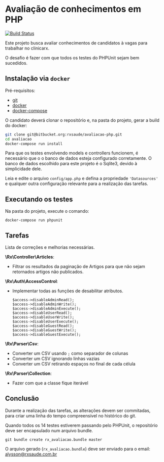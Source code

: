 # Avaliação de conhecimentos em PHP

[![Build Status](https://img.shields.io/travis/rxsaude/avaliacao/master.svg?style=flat-square)](https://travis-ci.org/rxsaude/avaliacao)

Este projeto busca avaliar conhecimentos de candidatos à vagas para trabalhar no
clinicarx.

O desafio é fazer com que todos os testes do PHPUnit sejam bem sucedidos.

## Instalação via `docker`

Pré-requisitos:

* [git](https://git-scm.com/)
* [docker](https://docs.docker.com/install/#server)
* [docker-compose](https://docs.docker.com/compose/install/)

O candidato deverá clonar o repositório e, na pasta do projeto, gerar a build do docker:

```bash
git clone git@bitbucket.org:rxsaude/avaliacao-php.git
cd avaliacao
docker-compose run install
```

Para que os testes envolvendo models e controllers funcionem, é necessário que o
o banco de dados esteja configurado corretamente. O banco de dados escolhido 
para este projeto é o Sqlite3, devido à simplicidade dele.

Leia e edite o arquivo `config/app.php` e defina a propriedade `'Datasources'` 
e qualquer outra configuração relevante para a realização das tarefas.

## Executando os testes

Na pasta do projeto, execute o comando:

```
docker-compose run phpunit
```

## Tarefas

Lista de correções e melhorias necessárias.

**\Rx\Controller\Articles**:

- Filtrar os resultados da paginação de Artigos para que não sejam retornados 
artigos não publicados.


**\Rx\Auth\AccessControl**:

- Implementar todas as funções de desabilitar atributos.

      $access->disableAdminRead();
      $access->disableAdminWrite();
      $access->disableAdminExecute();
      $access->disableUserRead();
      $access->disableUserWrite();
      $access->disableUserExecute();
      $access->disableGuestRead();
      $access->disableGuestWrite();
      $access->disableGuestExecute();

**\Rx\Parser\Csv**:  

- Converter um CSV usando `;` como separador de colunas
- Converter um CSV ignorando linhas vazias
- Converter um CSV retirando espaços no final de cada célula


**\Rx\Parser\Collection**:  

- Fazer com que a classe fique iterável

## Conclusão

Durante a realização das tarefas, as alterações devem ser commitadas, para criar
uma linha do tempo compreensível no histórico do git.

Quando todos os 14 testes estiverem passando pelo PHPUnit, o repositório deve
ser encapsulado num arquivo bundle.

```
git bundle create rx_avaliacao.bundle master
```

O arquivo gerado (`rx_avaliacao.bundle`) deve ser enviado para o email: 
[alysson@rxsaude.com.br](mailto:alysson@rxsaude.com.br)
